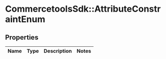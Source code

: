# CommercetoolsSdk::AttributeConstraintEnum

## Properties
Name | Type | Description | Notes
------------ | ------------- | ------------- | -------------

